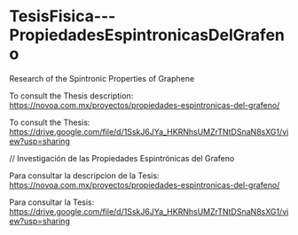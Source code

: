# TesisFisica---PropiedadesEspintronicasDelGrafeno
Research of the Spintronic Properties of Graphene

To consult the Thesis description: https://novoa.com.mx/proyectos/propiedades-espintronicas-del-grafeno/


To consult the Thesis: https://drive.google.com/file/d/1SskJ6JYa_HKRNhsUMZrTNtDSnaN8sXG1/view?usp=sharing



//  Investigación de las Propiedades Espintrónicas del Grafeno

Para consultar la descripcion de la Tesis: https://novoa.com.mx/proyectos/propiedades-espintronicas-del-grafeno/


Para consultar la Tesis: https://drive.google.com/file/d/1SskJ6JYa_HKRNhsUMZrTNtDSnaN8sXG1/view?usp=sharing

